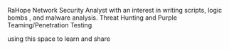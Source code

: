 RaHope
Network Security Analyst with an interest in writing scripts, logic bombs , and malware analysis.
Threat Hunting and Purple Teaming/Penetration Testing

using this space to learn and share 
